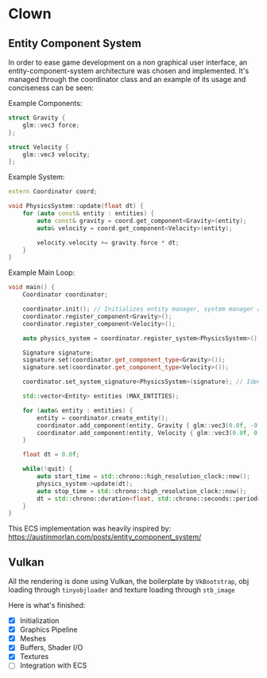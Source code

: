 # Clown

## Entity Component System

In order to ease game development on a non graphical user interface, an entity-component-system architecture was chosen and implemented. It's managed through the coordinator class and an example of its usage and conciseness can be seen:

Example Components:
```cpp
struct Gravity {
    glm::vec3 force;
};

struct Velocity {
    glm::vec3 velocity;
};
```

Example System:
```cpp
extern Coordinator coord;

void PhysicsSystem::update(float dt) {
    for (auto const& entity : entities) {
        auto const& gravity = coord.get_component<Gravity>(entity);
        auto& velocity = coord.get_component<Velocity>(entity);

        velocity.velocity += gravity.force * dt;
    }
}
```

Example Main Loop:

```cpp
void main() {
    Coordinator coordinator;

    coordinator.init(); // Initializes entity manager, system manager and component manager
    coordinator.register_component<Gravity>();
    coordinator.register_component<Velocity>();

    auto physics_system = coordinator.register_system<PhysicsSystem>();

    Signature signature;
    signature.set(coordinator.get_component_type<Gravity>());
    signature.set(coordinator.get_component_type<Velocity>());

    coordinator.set_system_signature<PhysicsSystem>(signature); // Identify which components are going to be used in the system

    std::vector<Entity> entities (MAX_ENTITIES);

    for (auto& entity : entities) {
        entity = coordinator.create_entity();
        coordinator.add_component(entity, Gravity { glm::vec3(0.0f, -9.81f, 0.0f) });
        coordinator.add_component(entity, Velocity { glm::vec3(0.0f, 0.0f, 0.0f) });
    }

    float dt = 0.0f;

    while(!quit) {
        auto start_time = std::chrono::high_resolution_clock::now();
        physics_system->update(dt);
        auto stop_time = std::chrono::high_resolution_clock::now();
        dt = std::chrono::duration<float, std::chrono::seconds::period>(stop_time - start_time).count();
    }
}
```

This ECS implementation was heavily inspired by: https://austinmorlan.com/posts/entity_component_system/

## Vulkan

All the rendering is done using Vulkan, the boilerplate by `VkBootstrap`, obj loading through `tinyobjloader` and texture loading through `stb_image`

Here is what's finished:
- [X] Initialization 
- [X] Graphics Pipeline
- [X] Meshes
- [X] Buffers, Shader I/O
- [X] Textures
- [ ] Integration with ECS
